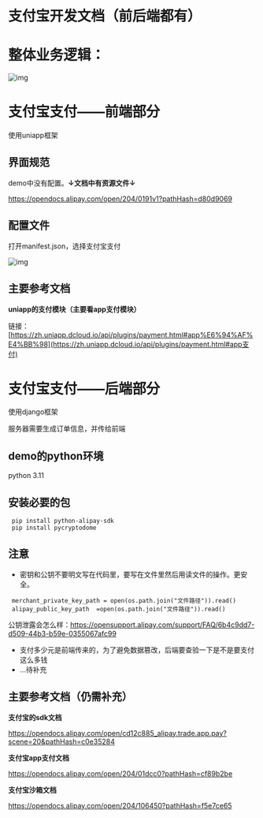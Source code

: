 # 支付宝开发文档（前后端都有）

# 整体业务逻辑：

![img](https://paper-attachments.dropboxusercontent.com/s_6BE2F2DD0343517988ABE9CF5F556E8467F2528BFB715BAC1915666C5F926A21_1702120628113_image.png)

# 支付宝支付——前端部分

使用uniapp框架

## **界面规范**

demo中没有配置。**↓文档中有资源文件↓**

https://opendocs.alipay.com/open/204/0191v1?pathHash=d80d9069

## **配置文件**

打开manifest.json，选择支付宝支付

![img](https://paper-attachments.dropboxusercontent.com/s_6BE2F2DD0343517988ABE9CF5F556E8467F2528BFB715BAC1915666C5F926A21_1702120658964_image.png)

## **主要参考文档**

**uniapp的支付模块（主要看app支付模块）**

链接：[https://zh.uniapp.dcloud.io/api/plugins/payment.html#app%E6%94%AF%E4%BB%98](https://zh.uniapp.dcloud.io/api/plugins/payment.html#app支付)

# 支付宝支付——后端部分

使用django框架

服务器需要生成订单信息，并传给前端

## **demo的python环境**

python 3.11

## **安装必要的包**

```
 pip install python-alipay-sdk
 pip install pycryptodome
```

## **注意**

- 密钥和公钥不要明文写在代码里，要写在文件里然后用读文件的操作。更安全。

```
 merchant_private_key_path = open(os.path.join("文件路径")).read()
 alipay_public_key_path  =open(os.path.join("文件路径")).read()
```

公钥泄露会怎么样：https://opensupport.alipay.com/support/FAQ/6b4c9dd7-d509-44b3-b59e-0355067afc99

- 支付多少元是前端传来的，为了避免数据篡改，后端要查验一下是不是要支付这么多钱
- ...待补充

## **主要参考文档（仍需补充）**

**支付宝的sdk文档**

https://opendocs.alipay.com/open/cd12c885_alipay.trade.app.pay?scene=20&pathHash=c0e35284

**支付宝app支付文档**

https://opendocs.alipay.com/open/204/01dcc0?pathHash=cf89b2be

**支付宝沙箱文档**

https://opendocs.alipay.com/open/204/106450?pathHash=f5e7ce65
